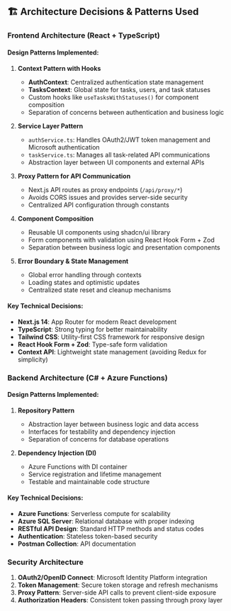 ## 🏗️ Architecture Decisions & Patterns Used

### Frontend Architecture (React + TypeScript)

#### **Design Patterns Implemented:**

1. **Context Pattern with Hooks**
   - **AuthContext**: Centralized authentication state management
   - **TasksContext**: Global state for tasks, users, and task statuses
   - Custom hooks like `useTasksWithStatuses()` for component composition
   - Separation of concerns between authentication and business logic

2. **Service Layer Pattern**
   - `authService.ts`: Handles OAuth2/JWT token management and Microsoft authentication
   - `taskService.ts`: Manages all task-related API communications
   - Abstraction layer between UI components and external APIs

3. **Proxy Pattern for API Communication**
   - Next.js API routes as proxy endpoints (`/api/proxy/*`)
   - Avoids CORS issues and provides server-side security
   - Centralized API configuration through constants

4. **Component Composition**
   - Reusable UI components using shadcn/ui library
   - Form components with validation using React Hook Form + Zod
   - Separation between business logic and presentation components

5. **Error Boundary & State Management**
   - Global error handling through contexts
   - Loading states and optimistic updates
   - Centralized state reset and cleanup mechanisms

#### **Key Technical Decisions:**

- **Next.js 14**: App Router for modern React development
- **TypeScript**: Strong typing for better maintainability
- **Tailwind CSS**: Utility-first CSS framework for responsive design
- **React Hook Form + Zod**: Type-safe form validation
- **Context API**: Lightweight state management (avoiding Redux for simplicity)

### Backend Architecture (C# + Azure Functions)

#### **Design Patterns Implemented:**

1. **Repository Pattern**
   - Abstraction layer between business logic and data access
   - Interfaces for testability and dependency injection
   - Separation of concerns for database operations

2. **Dependency Injection (DI)**
   - Azure Functions with DI container
   - Service registration and lifetime management
   - Testable and maintainable code structure


#### **Key Technical Decisions:**

- **Azure Functions**: Serverless compute for scalability
- **Azure SQL Server**: Relational database with proper indexing
- **RESTful API Design**: Standard HTTP methods and status codes
- **Authentication**: Stateless token-based security
- **Postman Collection**: API documentation

### Security Architecture

1. **OAuth2/OpenID Connect**: Microsoft Identity Platform integration
2. **Token Management**: Secure token storage and refresh mechanisms
3. **Proxy Pattern**: Server-side API calls to prevent client-side exposure
4. **Authorization Headers**: Consistent token passing through proxy layer